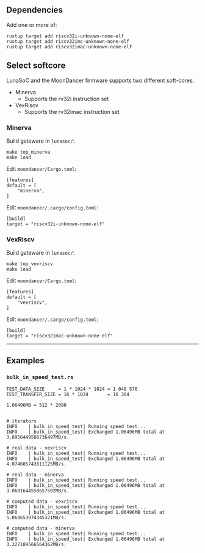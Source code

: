 ## Dependencies

Add one or more of:

    rustup target add riscv32i-unknown-none-elf
    rustup target add riscv32imc-unknown-none-elf
    rustup target add riscv32imac-unknown-none-elf

## Select softcore

LunaSoC and the MoonDancer firmware supports two different soft-cores:

* Minerva
  - Supports the rv32i instruction set
* VexRiscv
  - Supports the rv32imac instruction set

### Minerva

Build gateware in `lunasoc/`:

    make top_minerva
    make load

Edit `moondancer/Cargo.toml`:

    [features]
    default = [
        "minerva",
    ]

Edit `moondancer/.cargo/config.toml`:

    [build]
    target = "riscv32i-unknown-none-elf"


### VexRiscv

Build gateware in `lunasoc/`:

    make top_vexriscv
    make load

Edit `moondancer/Cargo.toml`:

    [features]
    default = [
        "vexriscv",
    ]

Edit `moondancer/.cargo/config.toml`:

    [build]
    target = "riscv32imac-unknown-none-elf"


---

## Examples

### `bulk_in_speed_test.rs`

```
TEST_DATA_SIZE     = 1 * 1024 * 1024 = 1 048 576
TEST_TRANSFER_SIZE = 16 * 1024       = 16 384

1.06496MB = 512 * 2080


# iterators
INFO    | bulk_in_speed_test| Running speed test...
INFO    | bulk_in_speed_test| Exchanged 1.06496MB total at 3.8956449586736497MB/s.

# real data - vexriscv
INFO    | bulk_in_speed_test| Running speed test...
INFO    | bulk_in_speed_test| Exchanged 1.06496MB total at 4.074605743611125MB/s.

# real data - minerva
INFO    | bulk_in_speed_test| Running speed test...
INFO    | bulk_in_speed_test| Exchanged 1.06496MB total at 3.0601644558657592MB/s.

# computed data - vexriscv
INFO    | bulk_in_speed_test| Running speed test...
INFO    | bulk_in_speed_test| Exchanged 1.06496MB total at 5.060653974345321MB/s.

# computed data - minerva
INFO    | bulk_in_speed_test| Running speed test...
INFO    | bulk_in_speed_test| Exchanged 1.06496MB total at 3.227189566564362MB/s.
```
